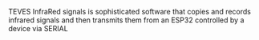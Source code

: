TEVES InfraRed signals  is sophisticated software that copies and records infrared signals and then transmits them from an ESP32 controlled by a device via SERIAL
